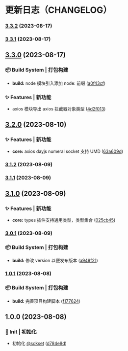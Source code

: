 # 更新日志（CHANGELOG）

### [3.3.2](https://github.com/True-Z/sdkset-utils/compare/v3.3.1...v3.3.2) (2023-08-17)

### [3.3.1](https://github.com/True-Z/sdkset-utils/compare/v3.3.0...v3.3.1) (2023-08-17)

## [3.3.0](https://github.com/True-Z/sdkset-utils/compare/v3.2.0...v3.3.0) (2023-08-17)

### 📦‍ Build System | 打包构建

- **build:** node 模块引入添加 node: 前缀 ([a0f43cf](https://github.com/True-Z/sdkset-utils/commit/a0f43cf84a3adfbfc1058030aea9e41a92c5a88a))

### ✨ Features | 新功能

- axios 模块导出 axios 拦截器对象类型 ([4d2f013](https://github.com/True-Z/sdkset-utils/commit/4d2f01392d7e0fda797e44f226eedbf244292ea9))

## [3.2.0](https://github.com/True-Z/sdkset-utils/compare/v3.1.2...v3.2.0) (2023-08-10)

### ✨ Features | 新功能

- **core:** axios dayjs numeral socket 支持 UMD ([63a609d](https://github.com/True-Z/sdkset-utils/commit/63a609d5c691bcd72c5084fc47c6c60fdace9ad0))

### [3.1.2](https://github.com/True-Z/sdkset-utils/compare/v3.1.1...v3.1.2) (2023-08-09)

### [3.1.1](https://github.com/True-Z/sdkset-utils/compare/v3.1.0...v3.1.1) (2023-08-09)

## [3.1.0](https://github.com/True-Z/sdkset-utils/compare/v3.0.1...v3.1.0) (2023-08-09)

### ✨ Features | 新功能

- **core:** types 插件支持通用类型，类型集合 ([025cb45](https://github.com/True-Z/sdkset-utils/commit/025cb45b3b5c056fb2c5570577184ee3c50df1e2))

### [3.0.1](https://github.com/True-Z/sdkset-utils/compare/v1.0.1...v3.0.1) (2023-08-09)

### 📦‍ Build System | 打包构建

- **build:** 修改 version 以便发布版本 ([a948f21](https://github.com/True-Z/sdkset-utils/commit/a948f210b425c48de686a014e15135e70af3c58a))

### [1.0.1](https://github.com/True-Z/sdkset-utils/compare/v1.0.0...v1.0.1) (2023-08-08)

### 📦‍ Build System | 打包构建

- **build:** 完善项目构建脚本 ([f177624](https://github.com/True-Z/sdkset-utils/commit/f17762483fa8b02c76765b94813390748edbdd48))

## 1.0.0 (2023-08-08)

### 🎉 Init | 初始化

- 初始化 [@sdkset](https://github.com/True-Z/sdkset-utils) ([d784e8d](https://github.com/True-Z/sdkset-utils/commit/d784e8d62a6308a5bcf74522fb44bb03a8261317))
